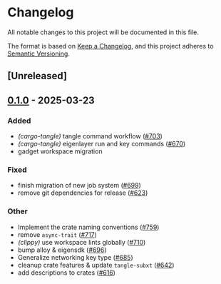# Changelog

All notable changes to this project will be documented in this file.

The format is based on [Keep a Changelog](https://keepachangelog.com/en/1.0.0/),
and this project adheres to [Semantic Versioning](https://semver.org/spec/v2.0.0.html).

## [Unreleased]

## [0.1.0](https://github.com/tangle-network/blueprint/releases/tag/blueprint-keystore-v0.1.0) - 2025-03-23

### Added

- *(cargo-tangle)* tangle command workflow  ([#703](https://github.com/tangle-network/blueprint/pull/703))
- *(cargo-tangle)* eigenlayer run and key commands ([#670](https://github.com/tangle-network/blueprint/pull/670))
- gadget workspace migration

### Fixed

- finish migration of new job system ([#699](https://github.com/tangle-network/blueprint/pull/699))
- remove git dependencies for release ([#623](https://github.com/tangle-network/blueprint/pull/623))

### Other

- Implement the crate naming conventions ([#759](https://github.com/tangle-network/blueprint/pull/759))
- remove `async-trait` ([#717](https://github.com/tangle-network/blueprint/pull/717))
- *(clippy)* use workspace lints globally ([#710](https://github.com/tangle-network/blueprint/pull/710))
- bump alloy & eigensdk ([#696](https://github.com/tangle-network/blueprint/pull/696))
- Generalize networking key type ([#685](https://github.com/tangle-network/blueprint/pull/685))
- cleanup crate features & update `tangle-subxt` ([#642](https://github.com/tangle-network/blueprint/pull/642))
- add descriptions to crates ([#616](https://github.com/tangle-network/blueprint/pull/616))
